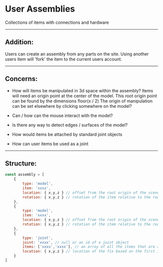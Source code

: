 # User Assemblies 

Collections of items with connections and hardware

*******************************************************************************
## Addition:

Users can create an assembly from any parts on the site.
Using another users item will 'fork' the item to the current users account.

*******************************************************************************
## Concerns:

- How will items be manipulated in 3d space within the assembly?
    Items will need an origin point at the center of the model.
    This root origin point can be found by the dimensions floor(x / 2)
    The origin of manipulation can be set elsewhere by clicking
    somewhere on the model?

- Can / how can the mouse interact with the model?
- Is there any way to detect edges / surfaces of the model?
- How would items be attached by standard joint objects
- How can user items be used as a joint


*******************************************************************************
## Structure:

```js
const assembly = [
    {
        type: 'model',
        item: 'xxxx',
        location: { x,y,z } // offset from the root origin of the scene
        rotation: { x,y,z } // rotation of the item relative to the root origin of the scene
    },
    {
        type: 'model',
        item: 'xxxx',
        location: { x,y,z } // offset from the root origin of the scene
        rotation: { x,y,z } // rotation of the item relative to the root origin of the scene
    },
    {
        type: 'joint',
        joint: 'xxxx', // null or an id of a joint object
        items: ['xxxx','xxxx'], // an array of all the items that are attached by this fix
        location: { x,y,z } // location of the fix based on the first item in the array
    }
]

```